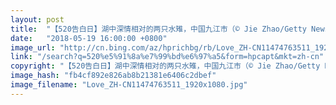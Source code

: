 ```yaml
---
layout: post
title:  "【520告白日】湖中深情相对的两只水雉，中国九江市（© Jie Zhao/Getty News）"
date:   "2018-05-19 16:00:00 +0800"
image_url: "http://cn.bing.com/az/hprichbg/rb/Love_ZH-CN11474763511_1920x1080.jpg"
link: "/search?q=520%e5%91%8a%e7%99%bd%e6%97%a5&form=hpcapt&mkt=zh-cn"
copyright: "【520告白日】湖中深情相对的两只水雉，中国九江市（© Jie Zhao/Getty News）"
image_hash: "fb4cf892e826ab8b21381e6406c2dbef"
image_filename: "Love_ZH-CN11474763511_1920x1080.jpg"
---
```

